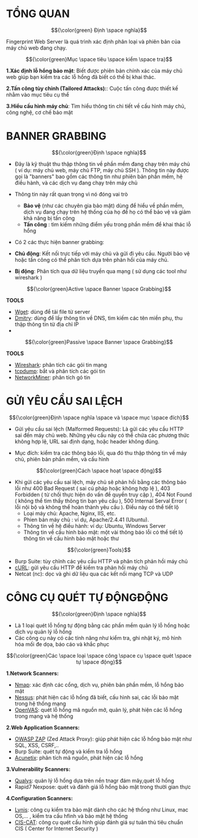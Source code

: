 # TỔNG QUAN #

$${\color{green} Định \space nghĩa}$$	

Fingerprint Web Server là quá trình xác định phân loại và phiên bản của máy chủ web đang chạy.

$${\color{green}Mục \space tiêu \space kiểm \space tra}$$

**1.Xác định lỗ hổng bảo mật**: Biết được phiên bản chính xác của máy chủ web giúp bạn kiểm tra các lỗ hổng đã biết có thể bị khai thác.

**2.Tấn công tùy chỉnh (Tailored Attacks):**: Cuộc tấn công được thiết kế nhằm vào mục tiêu cụ thể

**3.Hiểu cấu hình máy chủ**: Tìm hiểu thông tin chi tiết về cấu hình máy chủ, công nghệ, cơ chế bảo mật 

# BANNER GRABBING #

$${\color{green}Định \space nghĩa}$$

- Đây là kỹ thuật thu thập thông tin về phần mềm đang chạy trên máy chủ ( ví dụ: máy chủ web, máy chủ FTP, máy chủ SSH ). Thông tin này được gọi là "banners"  bao gồm các thông tin như phiên bản phần mềm, hệ điều hành, và các dịch vụ đang chạy trên máy chủ
- Thông tin này rất quan trọng vì nó đóng vai trò 
  - **Bảo vệ** (như các chuyên gia bảo mật) dùng để hiểu về phần mềm, dịch vụ đang chạy trên hệ thống của họ để họ có thể bảo vệ và giảm khả năng bị tấn công 
  - **Tấn công** : tìm kiếm những điểm yếu trong phần mềm để khai thác lỗ hổng 
  
- Có 2 các thực hiện banner grabbing:
- **Chủ động**: Kết nối trực tiếp với máy chủ và gửi đi yêu cầu. Người bảo vệ hoặc tấn công có thể phân tích dựa trên phản hồi của máy chủ.
- **Bị động**: Phân tích qua dữ liệu truyền qua mạng ( sử dụng các tool như wireshark )

$${\color{green}Active \space Banner \space Grabbing}$$

**TOOLS**

- [Wget](https://www.gnu.org/software/wget/): dùng để tải file từ server
- [Dmitry](https://github.com/jaygreig86/dmitry/): dùng để lấy thông tin về DNS, tìm kiếm các tên miền phụ, thu thập thông tin từ địa chỉ IP
- 
$${\color{green}Passive \space Banner \space Grabbing}$$

**TOOLS**

- [Wireshark](https://www.wireshark.org/): phân tích các gói tin mạng 
- [tcpdump](https://www.tcpdump.org/): bắt và phân tích các gói tin 
- [NetworkMiner](https://www.netresec.com/?page=NetworkMiner): phân tích gó tin 


# GỬI YÊU CẦU SAI LỆCH #

$${\color{green}Định \space nghĩa \space và \space mục \space đích}$$

- Gửi yêu cầu sai lệch (Malformed Requests): Là gửi các yêu cầu HTTP sai đến máy chủ web. Những yêu cầu này có thể chứa các phương thức không hợp lệ, URL sai định dạng, hoặc header không đúng.

- Mục đích: kiểm tra các thông báo lỗi, qua đó thu thập thông tin về máy chủ, phiên bản phần mềm, và cấu hình

$${\color{green}Cách \space hoạt \space động}$$

- Khi gửi các yêu cầu sai lệch, máy chủ sẽ phản hồi bằng các thông báo lỗi như 400 Bad Request ( sai cú pháp hoặc không hợp lệ ), 403 Forbidden ( từ chối thực hiện do vấn đề quyền truy cập ), 404 Not Found ( không thể tìm thấy thông tin bạn yêu cầu ), 500 Internal Serval Error ( lỗi nội bộ và không thể hoàn thành yêu cầu ). Điều này có thể tiết lộ
  - Loại máy chủ: Apache, Nginx, IIS, etc.
  - Phien bản máy chủ : ví dụ, Apache/2.4.41 (Ubuntu).
  - Thông tin về hệ điều hành: ví dụ: Ubuntu, Windows Server
  - Thông tin về cấu hình bảo mật: một vài thông báo lỗi có thể tiết lộ thông tin về cấu hình bảo mật hoặc thư 


$${\color{green}Tools}$$

- Burp Suite: tùy chỉnh các yêu cầu HTTP và phân tích phản hồi máy chủ
- [cURL](https://curl.se/): gửi yêu cầu HTTP để kiểm tra phản hồi máy chủ 
- Netcat (nc): dọc và ghi dữ liệu qua các kết nối mạng TCP và UDP

# CÔNG CỤ QUÉT TỰ ĐỘNGĐỘNG #

$${\color{green}Định \space nghĩa}$$

- Là 1 loại quét lỗ hổng tự động bằng các phần mềm quản lý lỗ hổng hoặc dịch vụ quản lý lỗ hổng
- Các công cụ này có các tính năng như kiểm tra, ghi nhật ký, mô hình hóa mối đe dọa, báo cáo và khắc phục

$${\color{green}Các \space loại \space công \space cụ \space quét \space tự \space động}$$

**1.Network Scanners:**

- [Nmap](https://nmap.org/): xác định các cổng, dịch vụ, phiên bản phần mềm, lỗ hổng bảo mật
- [Nessus](https://www.tenable.com/products/nessus): phát hiện các lỗ hổng đã biết, cấu hình sai, các lỗi bảo mật trong hệ thống mạng
- [OpenVAS](https://www.openvas.org/): quét lỗ hổng mã nguồn mở, quản lý, phát hiện các lỗ hổng trong mạng và hệ thống

**2.Web Application Scanners:**

- [OWASP ZAP](https://www.zaproxy.org/) (Zed Attack Proxy): giúp phát hiện các lỗ hổng bảo mật như SQL, XSS, CSRF,..
- Burp Suite: quét tự động và kiểm tra lỗ hổng
- [Acunetix](https://www.acunetix.com/): phân tích mã nguồn, phát hiện các lỗ hổng

**3.Vulnerability Scanners:**

- [Qualys](https://www.qualys.com/): quản lý lỗ hổng dựa trên nền tnagr đám mây,quét lỗ hổng
- Rapid7 Nexpose: quét và đánh giá lỗ hổng bảo mật trong thười gian thực

**4.Configuration Scanners:**

- [Lynis](https://cisofy.com/lynis/): công cụ kiểm tra bảo mật dành cho các hệ thống như Linux, mac OS,... , kiểm tra cấu hfinh và bảo mật hệ thống
- [CIS-CAT](https://www.cisecurity.org/cybersecurity-tools/cis-cat-pro): công cụ quét cấu hình giúp đánh giá sự tuân thủ tiêu chuẩn CIS ( Center for Internet Security )
